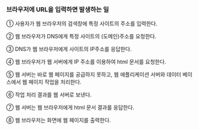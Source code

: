 ### 브라우저에 URL을 입력하면 발생하는 일

① 사용자가 웹 브라우저의 검색창에 특정 사이트의 주소를 입력한다.

② 웹 브라우저가 DNS에게 특정 사이트의 (도메인)주소를 요청한다.

③ DNS가 웹 브라우저에게 사이트의 IP주소를 응답한다.

④ 웹 브라우저가 웹 서버에게 IP 주소를 이용하여 html 문서를 요청한다.

⑤ 웹 서버는 바로 웹 페이지를 공급하지 못하고, 웹 애플리케이션 서버와 데이터 베이스에서 웹 페이지 작업을 처리한다.

⑥ 작업 처리 결과를 웹 서버로 보낸다.

⑦ 웹 서버는 웹 브라우저에게 html 문서 결과를 응답한다.

⑧ 웹 브라우저는 화면에 웹 페이지를 출력한다.
